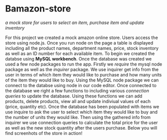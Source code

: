 # Bamazon-store

*a mock store for users to select an item, purchase item and update inventory*

  For this project we created a mock amazon online store. Users access the store using node.js. Once you run node on the page
  a table is displayed including all the product names, department names, price, stock inventory as well as an ID number for 
  each available item. To begin we created the databse using **MySQL workbench**. Once the database was created we used a few
  node packages to run the app. Firstly we *require* the mysql node package as well as the *inquirer* package. We use inquirer
  get info from the user in terms of which item they would like to purchase and how many units of the item they would like to 
  buy. Using the MySQL node package we can connect to the databse using node in our code editor. Once connected to the 
  database we right a few functions to including various *connection queries* to update the database. Using these functions we can add products, delete products, view all and update indiviual values of each (price, quantity etc). Once the database has been populated with items we use inquire to ask the user to select which item they would like to buy and the number of units they would like. Then using the gathered info from inquirer we use connection queries to calculate the total price for the 
  user as well as the new stock quantity after the users purchase. Below you will find screenhots of the store in action!
